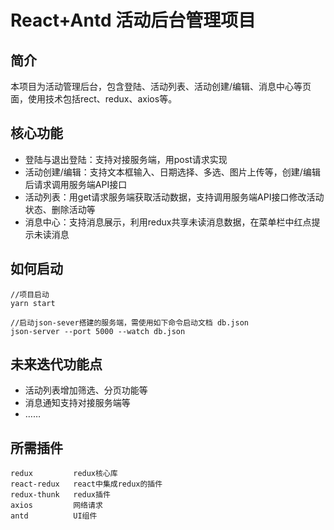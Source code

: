# React+Antd 活动后台管理项目

## 简介
本项目为活动管理后台，包含登陆、活动列表、活动创建/编辑、消息中心等页面，使用技术包括rect、redux、axios等。

## 核心功能
- 登陆与退出登陆：支持对接服务端，用post请求实现
- 活动创建/编辑：支持文本框输入、日期选择、多选、图片上传等，创建/编辑后请求调用服务端API接口
- 活动列表：用get请求服务端获取活动数据，支持调用服务端API接口修改活动状态、删除活动等
- 消息中心：支持消息展示，利用redux共享未读消息数据，在菜单栏中红点提示未读消息

## 如何启动
```
//项目启动
yarn start 

//启动json-sever搭建的服务端，需使用如下命令启动文档 db.json
json-server --port 5000 --watch db.json 
```
## 未来迭代功能点
- 活动列表增加筛选、分页功能等
- 消息通知支持对接服务端等
- ……

## 所需插件
```
redux         redux核心库
react-redux   react中集成redux的插件
redux-thunk   redux插件
axios         网络请求
antd          UI组件
```
